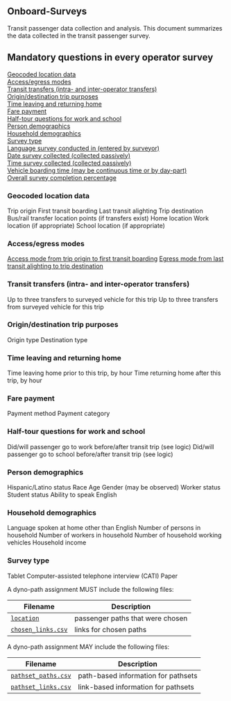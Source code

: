 
## Onboard-Surveys

Transit passenger data collection and analysis. This document summarizes the data collected in the transit passenger survey.


## Mandatory questions in every operator survey

[Geocoded location data](#geocoded-location-data)  
[Access/egress modes](#Access)  
[Transit transfers (intra- and inter-operator transfers)](#Transfers)  
[Origin/destination trip purposes](#Origin)  
[Time leaving and returning home](#Leaving)  
[Fare payment](#Fare)  
[Half-tour questions for work and school](#Half-Tour)  
[Person demographics](#Demographics)  
[Household demographics](#Demographics-1)  
[Survey type](#Type)  
[Language survey conducted in (entered by surveyor)](#Language)  
[Date survey collected (collected passively)](#Date)  
[Time survey collected (collected passively)](#Time)  
[Vehicle boarding time (may be continuous time or by day-part)](#Vehicle)  
[Overall survey completion percentage](#Completion)  
 


### Geocoded location data

Trip origin
First transit boarding 
Last transit alighting
Trip destination
Bus/rail transfer location points (if transfers exist)
Home location
Work location (if appropriate)
School location (if appropriate)


### Access/egress modes

[Access mode from trip origin to first transit boarding](access.md)
[Egress mode from last transit alighting to trip destination](egress.md)

### Transit transfers (intra- and inter-operator transfers)
Up to three transfers to surveyed vehicle for this trip
Up to three transfers from surveyed vehicle for this trip



### Origin/destination trip purposes
Origin type
Destination type



### Time leaving and returning home
Time leaving home prior to this trip, by hour
Time returning home after this trip, by hour


### Fare payment
Payment method
Payment category

### Half-tour questions for work and school
Did/will passenger go to work before/after transit trip (see logic)
Did/will passenger go to school before/after transit trip (see logic)


### Person demographics

Hispanic/Latino status
Race
Age
Gender (may be observed)
Worker status
Student status
Ability to speak English


### Household demographics

Language spoken at home other than English
Number of persons in household
Number of workers in household
Number of household working vehicles
Household income

### Survey type

Tablet
Computer-assisted telephone interview (CATI)
Paper




 

A dyno-path assignment MUST include the following files:

Filename 			| Description										
----------			| -------------										
[`location`](/files/location.md)		| passenger paths that were chosen
[`chosen_links.csv`](/files/links.md)		| links for chosen paths

A dyno-path assignment MAY include the following files:

Filename 					| Description										
----------					| -------------		
[`pathset_paths.csv`](/files/paths.md)		| path-based information for pathsets
[`pathset_links.csv`](/files/links.md)		| link-based information for pathsets


